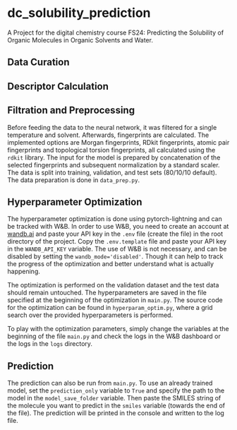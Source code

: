 # dc_solubility_prediction

A Project for the digital chemistry course FS24: Predicting the Solubility of Organic Molecules in Organic Solvents and Water.

## Data Curation

## Descriptor Calculation

## Filtration and Preprocessing

Before feeding the data to the neural network, it was filtered for a single temperature and solvent. Afterwards, fingerprints are calculated. The implemented options are Morgan fingerprints, RDkit fingerprints, atomic pair fingerprints and topological torsion fingerprints, all calculated using the `rdkit` library. The input for the model is prepared by concatenation of the selected fingerprints and subsequent normalization by a standard scaler. The data is split into training, validation, and test sets (80/10/10 default). The data preparation is done in `data_prep.py`.

## Hyperparameter Optimization

The hyperparameter optimization is done using pytorch-lightning and can be tracked with W&B. In order to use W&B, you need to create an account at [wandb.ai](https://wandb.ai/) and paste your API key in the `.env` file (create the file) in the root directory of the project. Copy the `.env.template` file and paste your API key in the `WANDB_API_KEY` variable. The use of W&B is not necessary, and can be disabled by setting the `wandb_mode='disabled'`. Though it can help to track the progress of the optimization and better understand what is actually happening.

The optimization is performed on the validation dataset and the test data should remain untouched. The hyperparameters are saved in the file specified at the beginning of the optimization in `main.py`. The source code for the optimization can be found in `hyperparam_optim.py`, where a grid search over the provided hyperparameters is performed.

To play with the optimization parameters, simply change the variables at the beginning of the file `main.py` and check the logs in the W&B dashboard or the logs in the `logs` directory.

## Prediction

The prediction can also be run from `main.py`. To use an already trained model, set the `prediction_only` variable to `True` and specify the path to the model in the `model_save_folder` variable. Then paste the SMILES string of the molecule you want to predict in the `smiles` variable (towards the end of the file). The prediction will be printed in the console and written to the log file.
